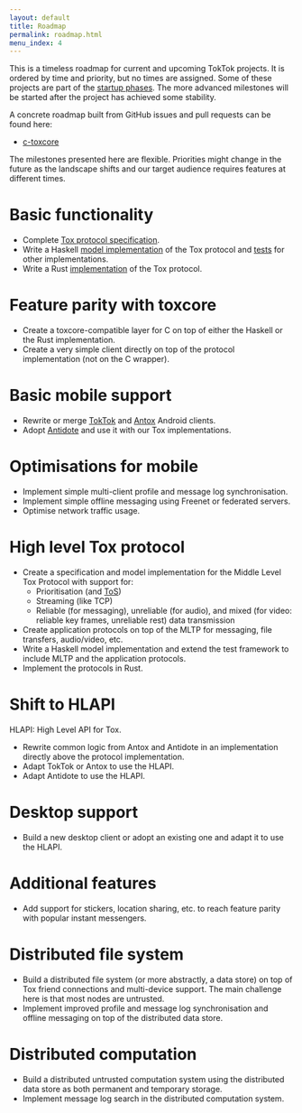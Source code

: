 ```yaml
---
layout: default
title: Roadmap
permalink: roadmap.html
menu_index: 4
---
```


This is a timeless roadmap for current and upcoming TokTok projects. It is
ordered by time and priority, but no times are assigned. Some of these projects
are part of the [startup phases](plan.html). The more advanced milestones will
be started after the project has achieved some stability.

A concrete roadmap built from GitHub issues and pull requests can be found here:
- [c-toxcore](roadmap/c-toxcore.html)

The milestones presented here are flexible. Priorities might change in the
future as the landscape shifts and our target audience requires features at
different times.

# Basic functionality

- Complete [Tox protocol specification](https://github.com/TokTok/spec).
- Write a Haskell [model implementation](https://github.com/TokTok/hs-toxcore)
  of the Tox protocol and [tests](design/testing.html) for other
  implementations.
- Write a Rust [implementation](https://github.com/zetok/tox) of the Tox
  protocol.

# Feature parity with toxcore

- Create a toxcore-compatible layer for C on top of either the Haskell or the
  Rust implementation.
- Create a very simple client directly on top of the protocol implementation
  (not on the C wrapper).

# Basic mobile support

- Rewrite or merge [TokTok](https://github.com/andrealmieda/toktok) and
  [Antox](https://github.com/Antox/Antox) Android clients.
- Adopt [Antidote](https://github.com/Antidote-for-Tox/Antidote) and use it
  with our Tox implementations.

# Optimisations for mobile

- Implement simple multi-client profile and message log synchronisation.
- Implement simple offline messaging using Freenet or federated servers.
- Optimise network traffic usage.

# High level Tox protocol

- Create a specification and model implementation for the Middle Level Tox
  Protocol with support for:
  - Prioritisation (and [ToS](https://en.wikipedia.org/wiki/Type_of_service))
  - Streaming (like TCP)
  - Reliable (for messaging), unreliable (for audio), and mixed (for video:
    reliable key frames, unreliable rest) data transmission
- Create application protocols on top of the MLTP for messaging, file
  transfers, audio/video, etc.
- Write a Haskell model implementation and extend the test framework to include
  MLTP and the application protocols.
- Implement the protocols in Rust.

# Shift to HLAPI

HLAPI: High Level API for Tox.

- Rewrite common logic from Antox and Antidote in an implementation directly
  above the protocol implementation.
- Adapt TokTok or Antox to use the HLAPI.
- Adapt Antidote to use the HLAPI.

# Desktop support

- Build a new desktop client or adopt an existing one and adapt it to use the
  HLAPI.

# Additional features

- Add support for stickers, location sharing, etc. to reach feature parity with
  popular instant messengers.

# Distributed file system

- Build a distributed file system (or more abstractly, a data store) on top of
  Tox friend connections and multi-device support. The main challenge here is
  that most nodes are untrusted.
- Implement improved profile and message log synchronisation and offline
  messaging on top of the distributed data store.

# Distributed computation

- Build a distributed untrusted computation system using the distributed data
  store as both permanent and temporary storage.
- Implement message log search in the distributed computation system.
